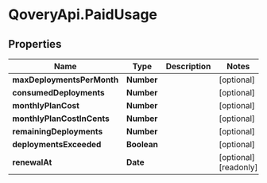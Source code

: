 # QoveryApi.PaidUsage

## Properties

Name | Type | Description | Notes
------------ | ------------- | ------------- | -------------
**maxDeploymentsPerMonth** | **Number** |  | [optional] 
**consumedDeployments** | **Number** |  | [optional] 
**monthlyPlanCost** | **Number** |  | [optional] 
**monthlyPlanCostInCents** | **Number** |  | [optional] 
**remainingDeployments** | **Number** |  | [optional] 
**deploymentsExceeded** | **Boolean** |  | [optional] 
**renewalAt** | **Date** |  | [optional] [readonly] 


